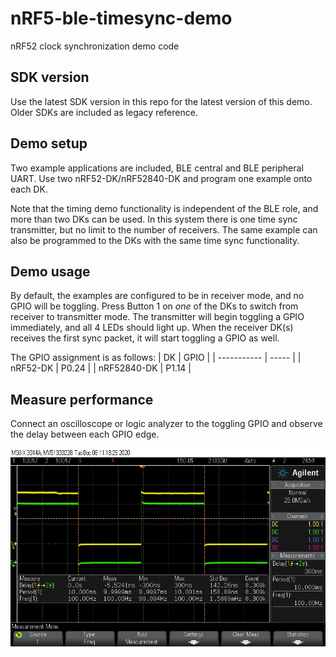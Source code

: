 # nRF5-ble-timesync-demo
nRF52 clock synchronization demo code

## SDK version
Use the latest SDK version in this repo for the latest version of this demo.
Older SDKs are included as legacy reference.

## Demo setup
Two example applications are included, BLE central and BLE peripheral UART.
Use two nRF52-DK/nRF52840-DK and program one example onto each DK.

Note that the timing demo functionality is independent of the BLE role,
and more than two DKs can be used. In this system there is one time sync transmitter, but no limit to the number of receivers.
The same example can also be programmed to the DKs with the same time sync functionality.

## Demo usage
By default, the examples are configured to be in receiver mode, and no GPIO will be toggling.
Press Button 1 on *one* of the DKs to switch from receiver to transmitter mode.
The transmitter will begin toggling a GPIO immediately, and all 4 LEDs should light up.
When the receiver DK(s) receives the first sync packet, it will start toggling a GPIO as well.

The GPIO assignment is as follows:
| DK          | GPIO  |
| ----------- | ----- |
| nRF52-DK    | P0.24 |
| nRF52840-DK | P1.14 |

## Measure performance
Connect an oscilloscope or logic analyzer to the toggling GPIO and observe the delay between each GPIO edge.

![Oscilloscope measurement](scope_screenshot.jpg)
